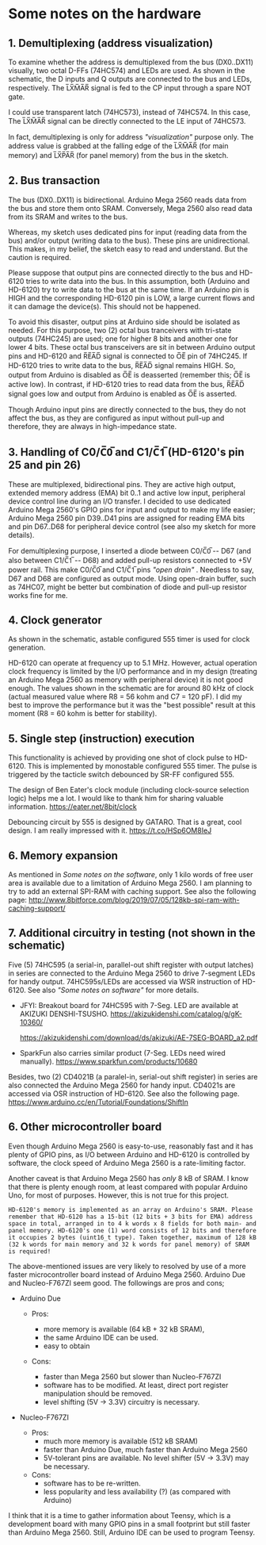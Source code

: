 # Some notes on the hardware

## 1. Demultiplexing (address visualization)

To examine whether the address is demultiplexed from the bus (DX0..DX11) visually, two octal D-FFs (74HC574) and LEDs are used. As shown in the schematic, the D inputs and Q outputs are connected to the bus and LEDs, respectively. The L̅X̅M̅A̅R̅ signal is fed to the CP input through a spare NOT gate. 

I could use transparent latch (74HC573), instead of 74HC574. In this case, The L̅X̅M̅A̅R̅ signal can be directly connected to the LE input of 74HC573.

In fact, demultiplexing is only for address *"visualization"* purpose only. The address value is grabbed at the falling edge of the L̅X̅M̅A̅R̅ (for main memory) and L̅X̅P̅A̅R̅ (for panel memory) from the bus in the sketch.

## 2. Bus transaction

The bus (DX0..DX11) is bidirectional. Arduino Mega 2560 reads data from the bus and store them onto SRAM. Conversely, Mega 2560 also read data from its SRAM and writes to the bus.  

Whereas, my sketch uses dedicated pins for input (reading data from the bus) and/or output (writing data to the bus). These pins are unidirectional. This makes, in my belief, the sketch easy to read and understand. But the caution is required.

Please suppose that output pins are connected directly to the bus and HD-6120 tries to write data into the bus. In this assumption, both (Arduino and HD-6120) try to write data to the bus at the same time. If an Arduino pin is HIGH and the corresponding HD-6120 pin is LOW, a large current flows and it can damage the device(s). This should not be happened.

To avoid this disaster, output pins at Arduino side should be isolated as needed. For this purpose, two (2) octal bus tranceivers with tri-state outputs (74HC245) are used; one for higher 8 bits and another one for lower 4 bits. These octal bus transceivers are sit in between Arduino output pins and HD-6120 and R̅E̅A̅D̅ signal is connected to O̅E̅ pin of 74HC245. If HD-6120 tries to write data to the bus, R̅E̅A̅D̅ signal remains HIGH. So, output from Arduino is disabled as O̅E̅ is deasserted (remember this; O̅E̅ is active low). In contrast, if HD-6120 tries to read data from the bus, R̅E̅A̅D̅ signal goes low and output from Arduino is enabled as O̅E̅ is asserted.

Though Arduino input pins are directly connected to the bus, they do not affect the bus, as they are configured as input without pull-up and therefore, they are always in high-impedance state.

## 3. Handling of C0/C̅0̅ and C1/C̅1̅ (HD-6120's pin 25 and pin 26)
   
These are multiplexed, bidirectional pins. They are active high output, extended memory address (EMA) bit 0..1 and active low input, peripheral device control line during an I/O transfer. I decided to use dedicated Arduino Mega 2560's GPIO pins for input and output to make my life easier; Arduino Mega 2560 pin D39..D41 pins are assigned for reading EMA bits and pin D67..D68 for peripheral device control (see also my sketch for more details).

For demultiplexing purpose, I inserted a diode between C0/C̅0̅ -- D67 (and also between C1/C̅1̅ -- D68) and added pull-up resistors connected to +5V power rail. This make C0/C̅0̅ and C1/C̅1̅ pins *"open drain"* . Needless to say, D67 and D68 are configured as output mode. Using open-drain buffer, such as 74HC07, might be better but combination of diode and pull-up resistor works fine for me.

## 4. Clock generator

As shown in the schematic, astable configured 555 timer is used for clock generation.

HD-6120 can operate at frequency up to 5.1 MHz. However, actual operation clock frequency is limited by the I/O performance and in my design (treating an Arduino Mega 2560 as memory with peripheral device) it is not good enough. The values shown in the schematic are for around 80 kHz of clock (actual measured value where R8 = 56 kohm and  C7 = 120 pF). I did my best to improve the performance but it was the "best possible" result at this moment (R8 = 60 kohm is better for stability).

## 5. Single step (instruction) execution

This functionality is achieved by providing one shot of clock pulse to HD-6120. This is implemented by monostable configured 555 timer. The pulse is triggered by the tacticle switch debounced by SR-FF configured 555.

The design of Ben Eater's clock module (including clock-source selection logic) helps me a lot. I would like to thank him for sharing valuable information.
https://eater.net/8bit/clock

Debouncing circuit by 555 is designed by GATARO. That is a great, cool design. I am really impressed with it.
https://t.co/HSp6OM8IeJ



## 6. Memory expansion

As mentioned in *Some notes on the software*, only 1 kilo words of free user area is available due to a limitation of Arduino Mega 2560. I am planning to try to add an external SPI-RAM with caching support. See also the following page:
http://www.8bitforce.com/blog/2019/07/05/128kb-spi-ram-with-caching-support/ 

## 7. Additional circuitry in testing (not shown in the schematic)

Five (5) 74HC595 (a serial-in, parallel-out shift register with output latches) in series are connected to the Arduino Mega 2560 to drive 7-segment LEDs for handy output. 74HC595s/LEDs are accessed via WSR instruction of HD-6120. See also *"Some notes on software"* for more details. 

- JFYI: Breakout board for 74HC595 with 7-Seg. LED are available at AKIZUKI DENSHI-TSUSHO.
https://akizukidenshi.com/catalog/g/gK-10360/

    https://akizukidenshi.com/download/ds/akizuki/AE-7SEG-BOARD_a2.pdf

- SparkFun also carries similar product (7-Seg. LEDs need wired manually). 
https://www.sparkfun.com/products/10680

Besides, two (2) CD4021B (a paralel-in, serial-out shift register) in series are also connected the Arduino Mega 2560 for handy input. CD4021s are accessed via OSR instruction of HD-6120. See also the following page.
https://www.arduino.cc/en/Tutorial/Foundations/ShiftIn

## 6. Other microcontroller board

Even though Arduino Mega 2560 is easy-to-use, reasonably fast and it has plenty of GPIO pins, as I/O between Arduino and HD-6120 is controlled by software, the clock speed of Arduino Mega 2560 is a rate-limiting factor. 

Another caveat is that Arduino Mega 2560 has *only* 8 kB of SRAM. I know that there is plenty enough room, at least compared with popular Arduino Uno, for most of purposes. However, this is not true for this project. 

    HD-6120's memory is implemented as an array on Arduino's SRAM. Please remember that HD-6120 has a 15-bit (12 bits + 3 bits for EMA) address space in total, arranged in to 4 k words x 8 fields for both main- and panel memory. HD-6120's one (1) word consists of 12 bits and therefore it occupies 2 bytes (uint16_t type). Taken together, maximum of 128 kB (32 k words for main memory and 32 k words for panel memory) of SRAM is required!

The above-mentioned issues are very likely to resolved by use of a more faster microcontroller board instead of Arduino Mega 2560. Arduino Due and Nucleo-F767ZI seem good. The followings are pros and cons;

- Arduino Due
    - Pros:    
  
        - more memory is available (64 kB + 32 kB SRAM),
        - the same Arduino IDE can be used.
        - easy to obtain
    - Cons:
        - faster than Mega 2560 but slower than Nucleo-F767ZI
        - software has to be modified. At least, direct port register manipulation should be removed. 
        - level shifting (5V -> 3.3V) circuitry is necessary.

- Nucleo-F767ZI
    - Pros: 
        - much more memory is available (512 kB SRAM)
        - faster than Arduino Due, much faster than Arduino Mega 2560
        - 5V-tolerant pins are available. No level shifter (5V -> 3.3V) may be necessary.
    - Cons:
        - software has to be re-written.
        - less popularity and less availability (?) (as compared with Arduino)

I think that it is a time to gather information about Teensy, which is a development board with many GPIO pins in a small footprint but still faster than Arduino Mega 2560. Still, Arduino IDE can be used to program Teensy.

